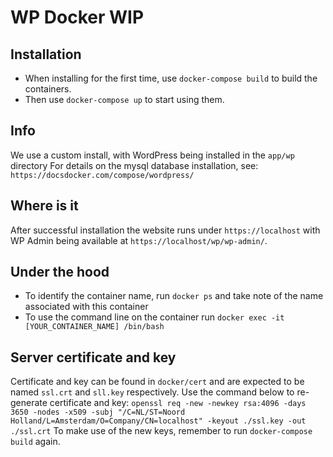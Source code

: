 # WP Docker WIP
## Installation
- When installing for the first time, use `docker-compose build` to build the containers.
- Then use `docker-compose up` to start using them.

## Info
We use a custom install, with WordPress being installed in the `app/wp` directory
For details on the mysql database installation, see: `https://docsdocker.com/compose/wordpress/`

## Where is it
After successful installation the website runs under `https://localhost` with WP Admin being available
at `https://localhost/wp/wp-admin/`.

## Under the hood
- To identify the container name, run `docker ps` and take note of the name associated with this container
- To use the command line on the container run `docker exec -it [YOUR_CONTAINER_NAME] /bin/bash`

## Server certificate and key
Certificate and key can be found in `docker/cert` and are expected to be named `ssl.crt` and `sll.key` respectively.
Use the command below to re-generate certificate and key: `openssl req -new -newkey rsa:4096 -days 3650 -nodes -x509 -subj "/C=NL/ST=Noord Holland/L=Amsterdam/O=Company/CN=localhost" -keyout ./ssl.key -out ./ssl.crt`
To make use of the new keys, remember to run `docker-compose build` again.
